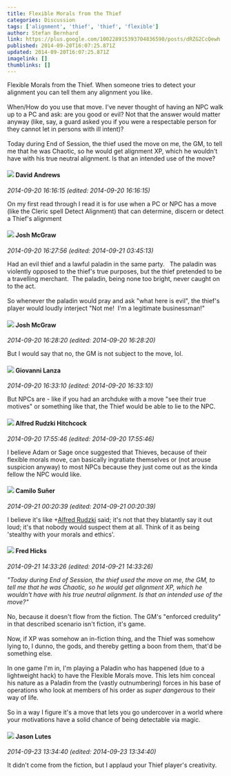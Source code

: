 ```yaml
---
title: Flexible Morals from the Thief
categories: Discussion
tags: ['alignment', 'thief', 'thief', 'flexible']
author: Stefan Bernhard
link: https://plus.google.com/100228915393704836590/posts/dRZG2CcQewh
published: 2014-09-20T16:07:25.871Z
updated: 2014-09-20T16:07:25.871Z
imagelink: []
thumblinks: []
---
```


Flexible Morals from the Thief. When someone tries to detect your alignment you can tell them any alignment you like.<br /><br />When/How do you use that move. I&#39;ve never thought of having an NPC walk up to a PC and ask: are you good or evil? Not that the answer would matter anyway (like, say, a guard asked you if you were a respectable person for they cannot let in persons with ill intent)?<br /><br />Today during End of Session, the thief used the move on me, the GM, to tell me that he was Chaotic, so he would get alignment XP, which he wouldn&#39;t have with his true neutral alignment. Is that an intended use of the move?
<div id='comment z120gxwbprubfjsit04ci3ggfnfafxabwow0k'>
  <h4><img src='{{site.baseurl}}//images/avatars/107605935293070875314_photo.jpg'> David Andrews</h4>
      <p><cite>2014-09-20 16:16:15 (edited: 2014-09-20 16:16:15)</cite></p>
        <p>On my first read through I read it is for use when a PC or NPC has a move (like the Cleric spell Detect Alignment) that can determine, discern or detect a Thief&#39;s alignment</p>
</div>
        

<div id='comment z120gxwbprubfjsit04ci3ggfnfafxabwow0k'>
  <h4><img src='{{site.baseurl}}//images/avatars/103800051422038412281_photo.jpg'> Josh McGraw</h4>
      <p><cite>2014-09-20 16:27:56 (edited: 2014-09-21 03:45:13)</cite></p>
        <p>Had an evil thief and a lawful paladin in the same party.   The paladin was violently opposed to the thief&#39;s true purposes, but the thief pretended to be a travelling merchant.  The paladin, being none too bright, never caught on to the act.<br /><br />So whenever the paladin would pray and ask &quot;what here is evil&quot;, the thief&#39;s player would loudly interject &quot;Not me!  I&#39;m a legitimate businessman!&quot;</p>
</div>
        

<div id='comment z120gxwbprubfjsit04ci3ggfnfafxabwow0k'>
  <h4><img src='{{site.baseurl}}//images/avatars/103800051422038412281_photo.jpg'> Josh McGraw</h4>
      <p><cite>2014-09-20 16:28:20 (edited: 2014-09-20 16:28:20)</cite></p>
        <p>But I would say that no, the GM is not subject to the move, lol.</p>
</div>
        

<div id='comment z120gxwbprubfjsit04ci3ggfnfafxabwow0k'>
  <h4><img src='{{site.baseurl}}//images/avatars/102768177673605279668_photo.jpg'> Giovanni Lanza</h4>
      <p><cite>2014-09-20 16:33:10 (edited: 2014-09-20 16:33:10)</cite></p>
        <p>But NPCs are - like if you had an archduke with a move &quot;see their true motives&quot; or something like that, the Thief would be able to lie to the NPC.</p>
</div>
        

<div id='comment z120gxwbprubfjsit04ci3ggfnfafxabwow0k'>
  <h4><img src='{{site.baseurl}}//images/avatars/100812462809734403456_photo.jpg'> Alfred Rudzki Hitchcock</h4>
      <p><cite>2014-09-20 17:55:46 (edited: 2014-09-20 17:55:46)</cite></p>
        <p>I believe Adam or Sage once suggested that Thieves, because of their flexible morals move, can basically ingratiate themselves or (not arouse suspicion anyway) to most NPCs because they just come out as the kinda fellow the NPC would like.</p>
</div>
        

<div id='comment z120gxwbprubfjsit04ci3ggfnfafxabwow0k'>
  <h4><img src='{{site.baseurl}}//images/avatars/112843447302841412834_photo.jpg'> Camilo Suñer</h4>
      <p><cite>2014-09-21 00:20:39 (edited: 2014-09-21 00:20:39)</cite></p>
        <p>I believe it&#39;s like <span class="proflinkWrapper"><span class="proflinkPrefix">+</span><a class="proflink" href="https://plus.google.com/100812462809734403456" oid="100812462809734403456">Alfred Rudzki</a></span> said; it&#39;s not that they blatantly say it out loud; it&#39;s that nobody would suspect them at all. Think of it as being &#39;stealthy with your morals and ethics&#39;.</p>
</div>
        

<div id='comment z120gxwbprubfjsit04ci3ggfnfafxabwow0k'>
  <h4><img src='{{site.baseurl}}//images/avatars/105843491826683668595_photo.jpg'> Fred Hicks</h4>
      <p><cite>2014-09-21 14:33:26 (edited: 2014-09-21 14:33:26)</cite></p>
        <p><i>&quot;Today during End of Session, the thief used the move on me, the GM, to tell me that he was Chaotic, so he would get alignment XP, which he wouldn&#39;t have with his true neutral alignment. Is that an intended use of the move?&quot;</i><br /><br />No, because it doesn&#39;t flow from the fiction. The GM&#39;s &quot;enforced credulity&quot; in that described scenario isn&#39;t fiction, it&#39;s game. <br /><br />Now, if XP was somehow an in-fiction thing, and the Thief was somehow lying to, I dunno, the gods, and thereby getting a boon from them, that&#39;d be something else.<br /><br />In one game I&#39;m in, I&#39;m playing a Paladin who has happened (due to a lightweight hack) to have the Flexible Morals move. This lets him conceal his nature as a Paladin from the (vastly outnumbering) forces in his base of operations who look at members of his order as <i>super dangerous</i> to their way of life.<br /><br />So in a way I figure it&#39;s a move that lets you go undercover in a world where your motivations have a solid chance of being detectable via magic.</p>
</div>
        

<div id='comment z120gxwbprubfjsit04ci3ggfnfafxabwow0k'>
  <h4><img src='{{site.baseurl}}//images/avatars/115657313205562994919_photo.jpg'> Jason Lutes</h4>
      <p><cite>2014-09-23 13:34:40 (edited: 2014-09-23 13:34:40)</cite></p>
        <p>It didn&#39;t come from the fiction, but I applaud your Thief player&#39;s creativity.</p>
</div>
        